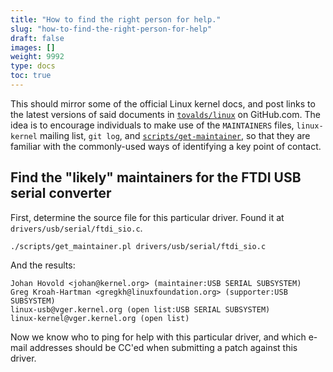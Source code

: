 ```yaml
---
title: "How to find the right person for help."
slug: "how-to-find-the-right-person-for-help"
draft: false
images: []
weight: 9992
type: docs
toc: true
---
```


This should mirror some of the official Linux kernel docs, and post links to the latest versions of said documents in [`tovalds/linux`](https://github.com/torvalds/linux) on GitHub.com. The idea is to encourage individuals to make use of the `MAINTAINERS` files, `linux-kernel` mailing list, `git log`, and [`scripts/get-maintainer`](https://github.com/torvalds/linux/blob/master/scripts/get_maintainer.pl), so that they are familiar with the commonly-used ways of identifying a key point of contact.

## Find the "likely" maintainers for the FTDI USB serial converter
First, determine the source file for this particular driver.
Found it at `drivers/usb/serial/ftdi_sio.c`.

    ./scripts/get_maintainer.pl drivers/usb/serial/ftdi_sio.c 

And the results:

    Johan Hovold <johan@kernel.org> (maintainer:USB SERIAL SUBSYSTEM)
    Greg Kroah-Hartman <gregkh@linuxfoundation.org> (supporter:USB SUBSYSTEM)
    linux-usb@vger.kernel.org (open list:USB SERIAL SUBSYSTEM)
    linux-kernel@vger.kernel.org (open list)

Now we know who to ping for help with this particular driver, and which e-mail addresses should be CC'ed when submitting a patch against this driver.



